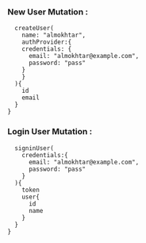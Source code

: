 ### New User Mutation :

```mutation{
  createUser(
    name: "almokhtar",
    authProvider:{
    credentials: {
      email: "almokhtar@example.com",
      password: "pass"
    }
    }
  ){
    id
    email
  }
}
```

### Login User Mutation :

```mutation{
  signinUser(
    credentials:{
      email: "almokhtar@example.com",
      password: "pass"
    }
  ){
    token
    user{
      id
      name
    }
  }
}
```